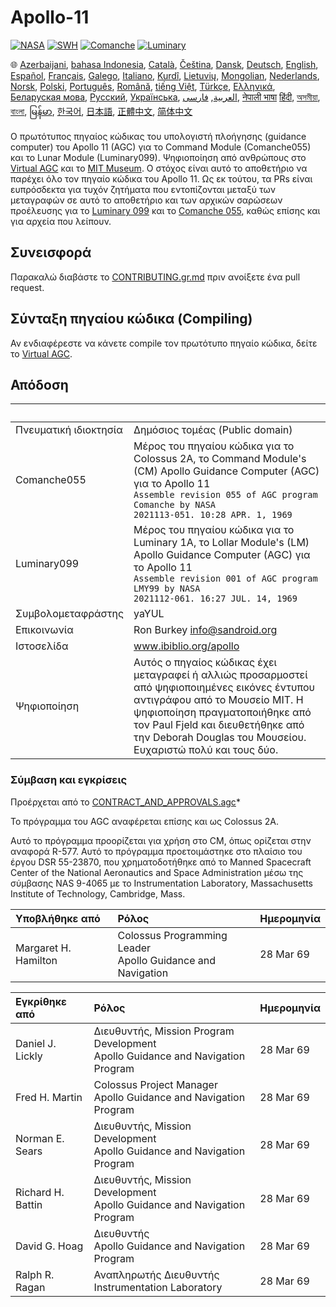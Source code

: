 # Apollo-11

[![NASA][1]][2]
[![SWH]][SWH_URL]
[![Comanche]][ComancheMilestone]
[![Luminary]][LuminaryMilestone]

🌐
[Azerbaijani][AZ],
[bahasa Indonesia][ID],
[Català][CA],
[Čeština][CZ],
[Dansk][DA],
[Deutsch][DE],
[English][EN],
[Español][ES],
[Français][FR],
[Galego][GL],
[Italiano][IT],
[Kurdî][KU],
[Lietuvių][LT],
[Mongolian][MN],
[Nederlands][NL],
[Norsk][NO],
[Polski][PL],
[Português][PT_BR],
[Română][RO],
[tiếng Việt][VI],
[Türkçe][TR],
[Ελληνικά][GR],
[Беларуская мова][BE],
[Русский][RU],
[Українська][UK],
[العربية][AR],
[فارسی][FA],
[नेपाली भाषा][NE]
[हिंदी][HI_IN],
[অসমীয়া][AS_IN],
[বাংলা][BD_BN],
[မြန်မာ][MM],
[한국어][KO_KR],
[日本語][JA],
[正體中文][ZH_TW],
[简体中文][ZH_CN]

[AR]:README.ar.md
[AS_IN]:README.as_in.md
[AZ]:README.az.md
[BD_BN]:README.bd_bn.md
[BE]:README.be.md
[CA]:README.ca.md
[CZ]:README.cz.md
[DA]:README.da.md
[DE]:README.de.md
[EN]:../README.md
[ES]:README.es.md
[FA]:README.fa.md
[FR]:README.fr.md
[GL]:README.gl.md
[GR]:README.gr.md
[HI_IN]:README.hi_in.md
[ID]:README.id.md
[IT]:README.it.md
[JA]:README.ja.md
[KO_KR]:README.ko_kr.md
[KU]:README.ku.md
[LT]:README.lt.md
[MM]:README.mm.md
[MN]:README.mn.md
[NE]:README.ne.md
[NL]:README.nl.md
[NO]:README.no.md
[PL]:README.pl.md
[PT_BR]:README.pt_br.md
[RO]:README.ro.md
[RU]:README.ru.md
[TR]:README.tr.md
[UK]:README.uk.md
[VI]:README.vi.md
[ZH_CN]:README.zh_cn.md
[ZH_TW]:README.zh_tw.md

Ο πρωτότυπος πηγαίος κώδικας του υπολογιστή πλοήγησης (guidance computer) του Apollo 11 (AGC) για το Command Module (Comanche055) και το Lunar Module (Luminary099). Ψηφιοποίηση από ανθρώπους στο [Virtual AGC][3] και το [MIT Museum][4]. Ο στόχος είναι αυτό το αποθετήριο να παρέχει όλο τον πηγαίο κώδικα του Apollo 11. Ως εκ τούτου, τα PRs είναι ευπρόσδεκτα για τυχόν ζητήματα που εντοπίζονται μεταξύ των μεταγραφών σε αυτό το αποθετήριο και των αρχικών σαρώσεων προέλευσης για το [Luminary 099][5] και το [Comanche 055][6], καθώς επίσης και για αρχεία που λείπουν.

## Συνεισφορά

Παρακαλώ διαβάστε το [CONTRIBUTING.gr.md][7] πριν ανοίξετε ένα pull request.

## Σύνταξη πηγαίου κώδικα (Compiling)

Αν ενδιαφέρεστε να κάνετε compile τον πρωτότυπο πηγαίο κώδικα, δείτε το [Virtual AGC][8].

## Απόδοση

&nbsp;                | &nbsp;
:-------------        | :-----
Πνευματική ιδιοκτησία | Δημόσιος τομέας (Public domain)
Comanche055           | Μέρος του πηγαίου κώδικα για το Colossus 2A, το Command Module's (CM) Apollo Guidance Computer (AGC) για το Apollo 11<br>`Assemble revision 055 of AGC program Comanche by NASA`<br>`2021113-051. 10:28 APR. 1, 1969`
Luminary099           | Μέρος του πηγαίου κώδικα για το Luminary 1A, το Lollar Module's (LM) Apollo Guidance Computer (AGC) για το Apollo 11<br>`Assemble revision 001 of AGC program LMY99 by NASA`<br>`2021112-061. 16:27 JUL. 14, 1969`
Συμβολομεταφράστης    | yaYUL
Επικοινωνία           | Ron Burkey <info@sandroid.org>
Ιστοσελίδα            | www.ibiblio.org/apollo
Ψηφιοποίηση           | Αυτός ο πηγαίος κώδικας έχει μεταγραφεί ή αλλιώς προσαρμοστεί από ψηφιοποιημένες εικόνες έντυπου αντιγράφου από το Μουσείο MIT. Η ψηφιοποίηση πραγματοποιήθηκε από τον Paul Fjeld και διευθετήθηκε από την Deborah Douglas του Μουσείου. Ευχαριστώ πολύ και τους δύο.

### Σύμβαση και εγκρίσεις

Προέρχεται από το [CONTRACT_AND_APPROVALS.agc]*

Το πρόγραμμα του AGC αναφέρεται επίσης και ως Colossus 2A.

Αυτό το πρόγραμμα προορίζεται για χρήση στο CM, όπως ορίζεται στην αναφορά R-577. Αυτό το πρόγραμμα προετοιμάστηκε στο πλαίσιο του έργου DSR 55-23870, που χρηματοδοτήθηκε από το Manned Spacecraft Center of the National Aeronautics and Space Administration μέσω της σύμβασης NAS 9-4065 με το Instrumentation Laboratory, Massachusetts Institute of Technology, Cambridge, Mass.

Υποβλήθηκε από       | Ρόλος | Ημερομηνία
:------------------- | :--- | :---
Margaret H. Hamilton | Colossus Programming Leader<br>Apollo Guidance and Navigation | 28 Mar 69

Εγκρίθηκε από     | Ρόλος | Ημερομηνία
:---------------- | :--- | :---
Daniel J. Lickly  | Διευθυντής, Mission Program Development<br>Apollo Guidance and Navigation Program | 28 Mar 69
Fred H. Martin    | Colossus Project Manager<br>Apollo Guidance and Navigation Program | 28 Mar 69
Norman E. Sears   | Διευθυντής, Mission Development<br>Apollo Guidance and Navigation Program | 28 Mar 69
Richard H. Battin | Διευθυντής, Mission Development<br>Apollo Guidance and Navigation Program | 28 Mar 69
David G. Hoag     | Διευθυντής<br>Apollo Guidance and Navigation Program | 28 Mar 69
Ralph R. Ragan    | Αναπληρωτής Διευθυντής<br>Instrumentation Laboratory | 28 Mar 69

[CONTRACT_AND_APPROVALS.agc]:https://github.com/chrislgarry/Apollo-11/blob/master/Comanche055/CONTRACT_AND_APPROVALS.agc
[1]:https://flat.badgen.net/badge/NASA/Mission%20Overview/0B3D91
[2]:https://www.nasa.gov/mission_pages/apollo/missions/apollo11.html
[3]:http://www.ibiblio.org/apollo/
[4]:http://web.mit.edu/museum/
[5]:http://www.ibiblio.org/apollo/ScansForConversion/Luminary099/
[6]:http://www.ibiblio.org/apollo/ScansForConversion/Comanche055/
[7]:https://github.com/chrislgarry/Apollo-11/blob/master/CONTRIBUTING.gr.md
[8]:https://github.com/rburkey2005/virtualagc
[SWH]:https://flat.badgen.net/badge/Software%20Heritage/Archive/0B3D91
[SWH_URL]:https://archive.softwareheritage.org/browse/origin/https://github.com/chrislgarry/Apollo-11/
[Comanche]:https://flat.badgen.net/github/milestones/chrislgarry/Apollo-11/1
[ComancheMilestone]:https://github.com/chrislgarry/Apollo-11/milestone/1
[Luminary]:https://flat.badgen.net/github/milestones/chrislgarry/Apollo-11/2
[LuminaryMilestone]:https://github.com/chrislgarry/Apollo-11/milestone/2
